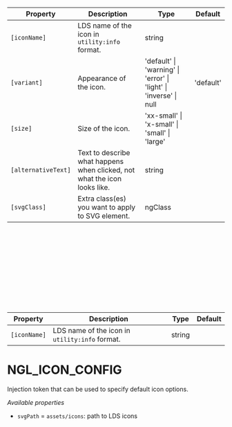 # <ngl-icon>

| Property | Description | Type | Default |
| -------- | ----------- | ---- | ------- |
| `[iconName]` | LDS name of the icon in `utility:info` format. | string | |
| `[variant]` | Appearance of the icon. |  'default' \| 'warning' \| 'error' \| 'light' \| 'inverse' \| null | 'default' |
| `[size]` | Size of the icon. | 'xx-small' \| 'x-small' \| 'small' \| 'large' | |
| `[alternativeText]` | Text to describe what happens when clicked, not what the icon looks like. | string | |
| `[svgClass]` | Extra class(es) you want to apply to SVG element. | ngClass | |


# <svg nglIconName>

| Property | Description | Type | Default |
| -------- | ----------- | ---- | ------- |
| `[iconName]` | LDS name of the icon in `utility:info` format. | string | |


# NGL_ICON_CONFIG<NglIconConfig>

Injection token that can be used to specify default icon options.


*Available properties*
  *  `svgPath` = `assets/icons`: path to LDS icons